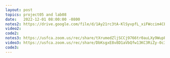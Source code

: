 ```yaml
---
layout: post
topics: project05 and lab08
date:   2022-12-01 08:00:00 -0800
notes2: https://drive.google.com/file/d/1Ay21rc3tA-KlSyvpfL_xiFWccim4CEyl/view?usp=share_link
video2: 
code2: 
notes3: https://usfca.zoom.us/rec/share/tXrumedZljSCCj9766tr0auLXy9WupPZKr3pjxAvBHIP_vbarytGdTE5X1s6-ERj.QqjuVg8sgC2WvQ8Q 
video3: https://usfca.zoom.us/rec/share/DbKsgxE8v8D1aVbQfw13KC3RiZy-0c3RGO0gJCY1gSfX70OFXGBlHqL-dhHOInBP.IFN0S9d19bwkixFI
code3: 
---
```

